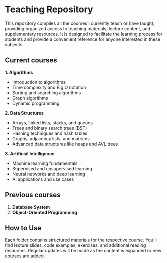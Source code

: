 # Teaching Repository

This repository compiles all the courses I currently teach or have taught, providing organized access to teaching materials, lecture content, and supplementary resources. It is designed to facilitate the learning process for students and provide a convenient reference for anyone interested in these subjects.

## Current courses

**1. Algorithms**
- Introduction to algorithms
- Time complexity and Big O notation
- Sorting and searching algorithms
- Graph algorithms
- Dynamic programming

**2. Data Structures**
- Arrays, linked lists, stacks, and queues
- Trees and binary search trees (BST)
- Hashing techniques and hash tables
- Graphs, adjacency lists, and matrices
- Advanced data structures like heaps and AVL trees

**3. Artificial Intelligence**
- Machine learning fundamentals
- Supervised and unsupervised learning
- Neural networks and deep learning
- AI applications and use cases

## Previous courses
1. **Database System**
2. **Object-Oriented Programming**

## How to Use
Each folder contains structured materials for the respective course.
You'll find lecture slides, code examples, exercises, and additional reading resources.
Regular updates will be made as the content is expanded or new courses are added.
